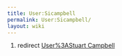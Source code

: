 ```yaml
---
title: User:Sicampbell
permalink: User:Sicampbell/
layout: wiki
---
```


1.  redirect [User%3AStuart Campbell](User%3AStuart_Campbell "wikilink")


